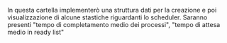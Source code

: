 In questa cartella implementerò una struttura dati per la creazione e poi visualizzazione di alcune
stastiche riguardanti lo scheduler.
Saranno presenti "tempo di completamento medio dei processi", "tempo di attesa medio in ready list"
